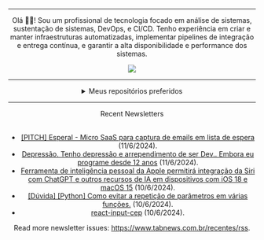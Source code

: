 <div align="center">
<hr>
<p>Olá 👋🏾! Sou um profissional de tecnologia focado em análise de sistemas, sustentação de sistemas, DevOps, e CI/CD. Tenho experiência em criar e manter infraestruturas automatizadas, implementar pipelines de integração e entrega contínua, e garantir a alta disponibilidade e performance dos sistemas.</p>
  <img src="https://media.giphy.com/media/yAGIvCiwPJn5C/giphy.gif">
<hr>
  <details>
  <summary>Meus repositórios preferidos</summary>
  <br />
  Alguns dos meus melhores repositórios:
  <br />
<br />
  <ul><li><a href=https://github.com/RxJSVini/aluratube target="_blank" rel="noopener noreferrer">RxJSVini/aluratube</a> (<b>0</b> ✨ and <b>0</b> 🍴): Aluratube - Desenvolvido durante a imersão React da Alura no final de 2022</li><li><a href=https://github.com/RxJSVini/nlw-ia target="_blank" rel="noopener noreferrer">RxJSVini/nlw-ia</a> (<b>0</b> ✨ and <b>0</b> 🍴): Projeto desenvolvido durante a NLW IA - Usando a API da OPENAI</li>
<li>More coming soon :).</li>
</ul>
  </details>
  <hr/>
    <summary>Recent Newsletters</summary>
  <br />
  <ul>
    <li><a href=https://www.tabnews.com.br/lucastzmov/esperai-micro-saas-para-captura-de-emails-em-lista-de-espera target="_blank" rel="noopener noreferrer">[PITCH] EsperaI - Micro SaaS para captura de emails em lista de espera</a> (11/6/2024).</li><li><a href=https://www.tabnews.com.br/sed/depressao-tenho-depressao-e-arrependimento-de-ser-dev-embora-eu-programe-desde-12-anos target="_blank" rel="noopener noreferrer">Depressão. Tenho depressão e arrependimento de ser Dev.. Embora eu programe desde 12 anos</a> (11/6/2024).</li><li><a href=https://www.tabnews.com.br/NewsletterOficial/ferramenta-de-inteligencia-pessoal-da-apple-permitira-integracao-da-siri-com-chatgpt-e-outros-recursos-de-ia-em-dispositivos-com-ios-18-e-macos-15 target="_blank" rel="noopener noreferrer">Ferramenta de inteligência pessoal da Apple permitirá integração da Siri com ChatGPT e outros recursos de IA em dispositivos com iOS 18 e macOS 15</a> (10/6/2024).</li><li><a href=https://www.tabnews.com.br/AndyInTheNW/duvida-python-como-evitar-a-repeticao-de-parametros-em-varias-funcoes target="_blank" rel="noopener noreferrer">[Dúvida] [Python] Como evitar a repetição de parâmetros em várias funções.</a> (10/6/2024).</li><li><a href=https://www.tabnews.com.br/andersoncampolina/react-input-cep target="_blank" rel="noopener noreferrer">react-input-cep</a> (10/6/2024).</li>
  </ul>
<p>Read more newsletter issues: <a href="https://www.tabnews.com.br/recentes/rss">https://www.tabnews.com.br/recentes/rss</a>.</p>
  </details>
